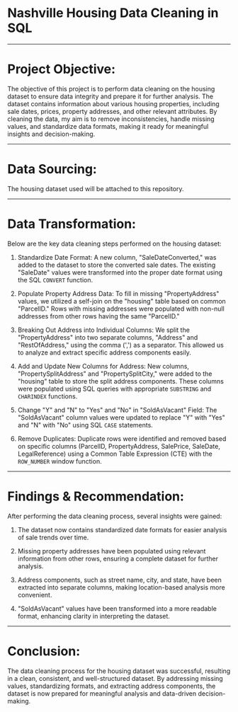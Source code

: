 
#  Nashville Housing Data Cleaning in SQL

----
# Project Objective:
The objective of this project is to perform data cleaning on the housing dataset to ensure data integrity and prepare it for further analysis. The dataset contains information about various housing properties, including sale dates, prices, property addresses, and other relevant attributes. By cleaning the data, my aim is to remove inconsistencies, handle missing values, and standardize data formats, making it ready for meaningful insights and decision-making.



-----
# Data Sourcing:
The housing dataset used will be attached to this repository.



----
# Data Transformation:
Below are the key data cleaning steps performed on the housing dataset:

1. Standardize Date Format:
A new column, "SaleDateConverted," was added to the dataset to store the converted sale dates. The existing "SaleDate" values were transformed into the proper date format using the SQL `CONVERT` function.

2. Populate Property Address Data:
To fill in missing "PropertyAddress" values, we utilized a self-join on the "housing" table based on common "ParcelID." Rows with missing addresses were populated with non-null addresses from other rows having the same "ParcelID."

3. Breaking Out Address into Individual Columns:
We split the "PropertyAddress" into two separate columns, "Address" and "RestOfAddress," using the comma (',') as a separator. This allowed us to analyze and extract specific address components easily.

4. Add and Update New Columns for Address:
New columns, "PropertySplitAddress" and "PropertySplitCity," were added to the "housing" table to store the split address components. These columns were populated using SQL queries with appropriate `SUBSTRING` and `CHARINDEX` functions.

5. Change "Y" and "N" to "Yes" and "No" in "SoldAsVacant" Field:
The "SoldAsVacant" column values were updated to replace "Y" with "Yes" and "N" with "No" using SQL `CASE` statements.

6. Remove Duplicates:
Duplicate rows were identified and removed based on specific columns (ParcelID, PropertyAddress, SalePrice, SaleDate, LegalReference) using a Common Table Expression (CTE) with the `ROW_NUMBER` window function.




----
# Findings & Recommendation:
After performing the data cleaning process, several insights were gained:

1. The dataset now contains standardized date formats for easier analysis of sale trends over time.

2. Missing property addresses have been populated using relevant information from other rows, ensuring a complete dataset for further analysis.

3. Address components, such as street name, city, and state, have been extracted into separate columns, making location-based analysis more convenient.

4. "SoldAsVacant" values have been transformed into a more readable format, enhancing clarity in interpreting the dataset.
----
# Conclusion:
The data cleaning process for the housing dataset was successful, resulting in a clean, consistent, and well-structured dataset. By addressing missing values, standardizing formats, and extracting address components, the dataset is now prepared for meaningful analysis and data-driven decision-making.

